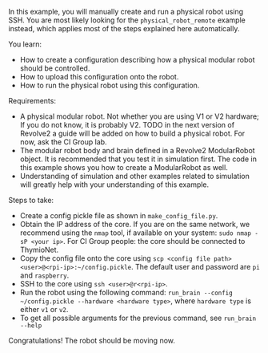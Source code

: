 In this example, you will manually create and run a physical robot using SSH. You are most likely looking for the `physical_robot_remote` example instead, which applies most of the steps explained here automatically.

You learn:
- How to create a configuration describing how a physical modular robot should be controlled.
- How to upload this configuration onto the robot.
- How to run the physical robot using this configuration.

Requirements:
- A physical modular robot. Not whether you are using V1 or V2 hardware; If you do not know, it is probably V2. TODO in the next version of Revolve2 a guide will be added on how to build a physical robot. For now, ask the CI Group lab.
- The modular robot body and brain defined in a Revolve2 ModularRobot object. It is recommended that you test it in simulation first. The code in this example shows you how to create a ModularRobot as well.
- Understanding of simulation and other examples related to simulation will greatly help with your understanding of this example.

Steps to take:
- Create a config pickle file as shown in `make_config_file.py`.
- Obtain the IP address of the core. If you are on the same network, we recommend using the `nmap` tool, if available on your system: `sudo nmap -sP <your ip>`. For CI Group people: the core should be connected to ThymioNet.
- Copy the config file onto the core using `scp <config file path> <user>@<rpi-ip>:~/config.pickle`. The default user and password are `pi` and `raspberry`.
- SSH to the core using `ssh <user>@r<rpi-ip>`.
- Run the robot using the following command: `run_brain --config ~/config.pickle --hardware <hardware type>`, where `hardware type` is either `v1` or `v2`.
- To get all possible arguments for the previous command, see `run_brain --help`

Congratulations! The robot should be moving now.
